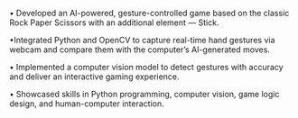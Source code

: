 • Developed an AI-powered, gesture-controlled game based on the classic Rock Paper Scissors with an additional element — Stick.

•Integrated Python and OpenCV to capture real-time hand gestures via webcam and compare them with the computer’s AI-generated moves.

• Implemented a computer vision model to detect gestures with accuracy and deliver an interactive gaming experience.

• Showcased skills in Python programming, computer vision, game logic design, and human-computer interaction.
